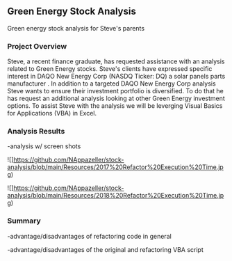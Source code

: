 ## Green Energy Stock Analysis
Green energy stock analysis for Steve's parents

### Project Overview

Steve, a recent finance graduate, has requested assistance with an analysis related to Green Energy stocks. Steve's clients have expressed specific interest in DAQO New Energy Corp (NASDQ Ticker: DQ) a solar panels parts manufacturer  . In addition to a targeted DAQO New Energy Corp analysis Steve wants to ensure their investment portfolio is diversified. To do that he has request an additional analysis looking at other Green Energy investment options. To assist Steve with the analysis we will be leverging Visual Basics for Applications (VBA) in Excel. 


### Analysis Results
-analysis w/ screen shots


![]https://github.com/NAppazeller/stock-analysis/blob/main/Resources/2017%20Refactor%20Execution%20Time.jpg)

![]https://github.com/NAppazeller/stock-analysis/blob/main/Resources/2018%20Refactor%20Execution%20Time.jpg)



### Summary
-advantage/disadvantages of refactoring code in general




-advantage/disadvantages of the original and refactoring VBA script


